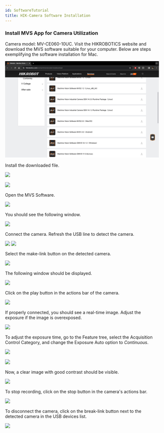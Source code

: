 ```yaml
---
id: SoftwareTutorial
title: HIK-Camera Software Installation
---
```


### Install MVS App for Camera Utilization

Camera model: MV-CE060-10UC. Visit the HIKROBOTICS website and download the MVS software suitable for your computer. Below are steps exemplifying the software installation for Mac.

![](../01_DiscoveryCore/IMAGES/MINIBOXTUTORIAL/image140.png)

Install the downloaded file.

![](../IMAGES/MINIBOXTUTORIAL/image50.png)

![](../IMAGES/MINIBOXTUTORIAL/image25.png)

Open the MVS Software.

![](../IMAGES/MINIBOXTUTORIAL/image131.png)

You should see the following window.

![](../IMAGES/MINIBOXTUTORIAL/image44.png)

Connect the camera. Refresh the USB line to detect the camera.

![](../IMAGES/MINIBOXTUTORIAL/image71.png)
![](../IMAGES/MINIBOXTUTORIAL/image53.png)

Select the make-link button on the detected camera.

![](../IMAGES/MINIBOXTUTORIAL/image136.png)

The following window should be displayed.

![](../IMAGES/MINIBOXTUTORIAL/image27.png)

Click on the play button in the actions bar of the camera.

![](../IMAGES/MINIBOXTUTORIAL/image141.png)

If properly connected, you should see a real-time image. Adjust the exposure if the image is overexposed.

![](../IMAGES/MINIBOXTUTORIAL/image32.png)

To adjust the exposure time, go to the Feature tree, select the Acquisition Control Category, and change the Exposure Auto option to *Continuous*.

![](../IMAGES/MINIBOXTUTORIAL/image142.png)

![](../IMAGES/MINIBOXTUTORIAL/image129.png)

Now, a clear image with good contrast should be visible.

![](../IMAGES/MINIBOXTUTORIAL/image113.png)

To stop recording, click on the stop button in the camera's actions bar.

![](../IMAGES/MINIBOXTUTORIAL/image26.png)

To disconnect the camera, click on the break-link button next to the detected camera in the USB devices list.

![](../IMAGES/MINIBOXTUTORIAL/image21.png)
